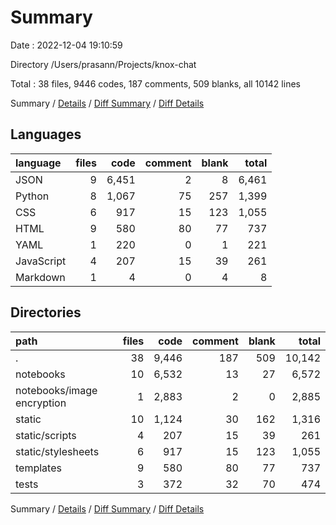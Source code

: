 # Summary

Date : 2022-12-04 19:10:59

Directory /Users/prasann/Projects/knox-chat

Total : 38 files,  9446 codes, 187 comments, 509 blanks, all 10142 lines

Summary / [Details](details.md) / [Diff Summary](diff.md) / [Diff Details](diff-details.md)

## Languages
| language | files | code | comment | blank | total |
| :--- | ---: | ---: | ---: | ---: | ---: |
| JSON | 9 | 6,451 | 2 | 8 | 6,461 |
| Python | 8 | 1,067 | 75 | 257 | 1,399 |
| CSS | 6 | 917 | 15 | 123 | 1,055 |
| HTML | 9 | 580 | 80 | 77 | 737 |
| YAML | 1 | 220 | 0 | 1 | 221 |
| JavaScript | 4 | 207 | 15 | 39 | 261 |
| Markdown | 1 | 4 | 0 | 4 | 8 |

## Directories
| path | files | code | comment | blank | total |
| :--- | ---: | ---: | ---: | ---: | ---: |
| . | 38 | 9,446 | 187 | 509 | 10,142 |
| notebooks | 10 | 6,532 | 13 | 27 | 6,572 |
| notebooks/image encryption | 1 | 2,883 | 2 | 0 | 2,885 |
| static | 10 | 1,124 | 30 | 162 | 1,316 |
| static/scripts | 4 | 207 | 15 | 39 | 261 |
| static/stylesheets | 6 | 917 | 15 | 123 | 1,055 |
| templates | 9 | 580 | 80 | 77 | 737 |
| tests | 3 | 372 | 32 | 70 | 474 |

Summary / [Details](details.md) / [Diff Summary](diff.md) / [Diff Details](diff-details.md)